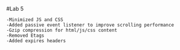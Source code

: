 #Lab 5

    -Minimized JS and CSS
    -Added passive event listener to improve scrolling performance 
    -Gzip compression for html/js/css content
    -Removed Etags
    -Added expires headers
